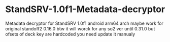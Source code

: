 # StandSRV-1.0f1-Metadata-decryptor
Metadata decryptor for StandSRV 1.0f1 android arm64 arch maybe work for original standoff2 0.16.0 btw it will worck for any so2 ver until 0.31.0 but ofsets of deck key are hardcoded you need update it manualy
